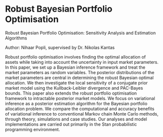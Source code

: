 # Robust Bayesian Portfolio Optimisation
Robust Bayesian Portfolio Optimisation:
Sensitivity Analysis and Estimation Algorithms

Author: Nihaar Popli, supervised by Dr. Nikolas Kantas

Robust portfolio optimisation involves finding the optimal allocation of assets while taking into account
the uncertainty in input market parameters. In this paper, we set up a Bayesian inference framework and
treat the market parameters as random variables. The posterior distributions of the market parameters
are central in determining the robust Bayesian optimal allocation. We then investigate the local sensitivity
of a conjugate prior market model using the Kullback-Leibler divergence and PAC-Bayes bounds.
This paper also extends the robust portfolio optimisation framework to intractable posterior market models.
We focus on variational inference as a posterior estimation algorithm for the Bayesian portfolio
allocation problem. We compare the computational and accuracy benefits of variational inference to conventional
Markov chain Monte Carlo methods, through theory, simulations and case studies. Our analyses
and model implementations are carried out primarily in the Stan probabilistic programming environment.
